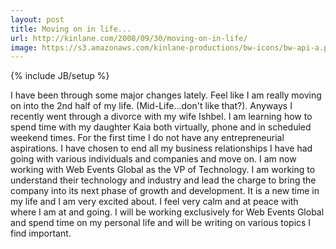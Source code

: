 ```yaml
---
layout: post
title: Moving on in life...
url: http://kinlane.com/2008/09/30/moving-on-in-life/
image: https://s3.amazonaws.com/kinlane-productions/bw-icons/bw-api-a.png
---
```

{% include JB/setup %}
<p>
     I have been through some major changes lately. Feel like I am really moving on into the 2nd half of my life. (Mid-Life...don't like that?). Anyways I recently went through a divorce with my wife Ishbel. I am learning how to spend time with my daughter Kaia both virtually, phone and in scheduled weekend times. For the first time I do not have any entrepreneurial aspirations. I have chosen to end all my business relationships I have had going with various individuals and companies and move on. I am now working with Web Events Global as the VP of Technology. I am working to understand their technology and industry and lead the charge to bring the company into its next phase of growth and development. It is a new time in my life and I am very excited about. I feel very calm and at peace with where I am at and going. I will be working exclusively for Web Events Global and spend time on my personal life and will be writing on various topics I find important.
</p>